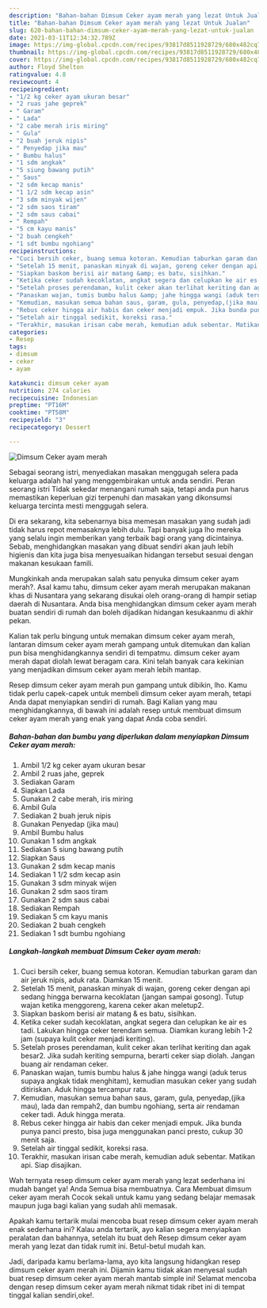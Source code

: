 ```yaml
---
description: "Bahan-bahan Dimsum Ceker ayam merah yang lezat Untuk Jualan"
title: "Bahan-bahan Dimsum Ceker ayam merah yang lezat Untuk Jualan"
slug: 620-bahan-bahan-dimsum-ceker-ayam-merah-yang-lezat-untuk-jualan
date: 2021-03-11T12:34:32.789Z
image: https://img-global.cpcdn.com/recipes/93817d8511928729/680x482cq70/dimsum-ceker-ayam-merah-foto-resep-utama.jpg
thumbnail: https://img-global.cpcdn.com/recipes/93817d8511928729/680x482cq70/dimsum-ceker-ayam-merah-foto-resep-utama.jpg
cover: https://img-global.cpcdn.com/recipes/93817d8511928729/680x482cq70/dimsum-ceker-ayam-merah-foto-resep-utama.jpg
author: Floyd Shelton
ratingvalue: 4.8
reviewcount: 4
recipeingredient:
- "1/2 kg ceker ayam ukuran besar"
- "2 ruas jahe geprek"
- " Garam"
- " Lada"
- "2 cabe merah iris miring"
- " Gula"
- "2 buah jeruk nipis"
- " Penyedap jika mau"
- " Bumbu halus"
- "1 sdm angkak"
- "5 siung bawang putih"
- " Saus"
- "2 sdm kecap manis"
- "1 1/2 sdm kecap asin"
- "3 sdm minyak wijen"
- "2 sdm saos tiram"
- "2 sdm saus cabai"
- " Rempah"
- "5 cm kayu manis"
- "2 buah cengkeh"
- "1 sdt bumbu ngohiang"
recipeinstructions:
- "Cuci bersih ceker, buang semua kotoran. Kemudian taburkan garam dan air jeruk nipis, aduk rata. Diamkan 15 menit."
- "Setelah 15 menit, panaskan minyak di wajan, goreng ceker dengan api sedang hingga berwarna kecoklatan (jangan sampai gosong). Tutup wajan ketika menggoreng, karena ceker akan meletup2."
- "Siapkan baskom berisi air matang &amp; es batu, sisihkan."
- "Ketika ceker sudah kecoklatan, angkat segera dan celupkan ke air es tadi. Lakukan hingga ceker terendam semua. Diamkan kurang lebih 1-2 jam (supaya kulit ceker menjadi keriting)."
- "Setelah proses perendaman, kulit ceker akan terlihat keriting dan agak besar2. Jika sudah keriting sempurna, berarti ceker siap diolah. Jangan buang air rendaman ceker."
- "Panaskan wajan, tumis bumbu halus &amp; jahe hingga wangi (aduk terus supaya angkak tidak menghitam), kemudian masukan ceker yang sudah ditiriskan. Aduk hingga tercampur rata."
- "Kemudian, masukan semua bahan saus, garam, gula, penyedap,(jika mau), lada dan rempah2, dan bumbu ngohiang, serta air rendaman ceker tadi. Aduk hingga merata."
- "Rebus ceker hingga air habis dan ceker menjadi empuk. Jika bunda punya panci presto, bisa juga menggunakan panci presto, cukup 30 menit saja."
- "Setelah air tinggal sedikit, koreksi rasa."
- "Terakhir, masukan irisan cabe merah, kemudian aduk sebentar. Matikan api. Siap disajikan."
categories:
- Resep
tags:
- dimsum
- ceker
- ayam

katakunci: dimsum ceker ayam 
nutrition: 274 calories
recipecuisine: Indonesian
preptime: "PT16M"
cooktime: "PT58M"
recipeyield: "3"
recipecategory: Dessert

---
```



![Dimsum Ceker ayam merah](https://img-global.cpcdn.com/recipes/93817d8511928729/680x482cq70/dimsum-ceker-ayam-merah-foto-resep-utama.jpg)

Sebagai seorang istri, menyediakan masakan menggugah selera pada keluarga adalah hal yang menggembirakan untuk anda sendiri. Peran seorang istri Tidak sekedar menangani rumah saja, tetapi anda pun harus memastikan keperluan gizi terpenuhi dan masakan yang dikonsumsi keluarga tercinta mesti menggugah selera.

Di era  sekarang, kita sebenarnya bisa memesan masakan yang sudah jadi tidak harus repot memasaknya lebih dulu. Tapi banyak juga lho mereka yang selalu ingin memberikan yang terbaik bagi orang yang dicintainya. Sebab, menghidangkan masakan yang dibuat sendiri akan jauh lebih higienis dan kita juga bisa menyesuaikan hidangan tersebut sesuai dengan makanan kesukaan famili. 



Mungkinkah anda merupakan salah satu penyuka dimsum ceker ayam merah?. Asal kamu tahu, dimsum ceker ayam merah merupakan makanan khas di Nusantara yang sekarang disukai oleh orang-orang di hampir setiap daerah di Nusantara. Anda bisa menghidangkan dimsum ceker ayam merah buatan sendiri di rumah dan boleh dijadikan hidangan kesukaanmu di akhir pekan.

Kalian tak perlu bingung untuk memakan dimsum ceker ayam merah, lantaran dimsum ceker ayam merah gampang untuk ditemukan dan kalian pun bisa menghidangkannya sendiri di tempatmu. dimsum ceker ayam merah dapat diolah lewat beragam cara. Kini telah banyak cara kekinian yang menjadikan dimsum ceker ayam merah lebih mantap.

Resep dimsum ceker ayam merah pun gampang untuk dibikin, lho. Kamu tidak perlu capek-capek untuk membeli dimsum ceker ayam merah, tetapi Anda dapat menyiapkan sendiri di rumah. Bagi Kalian yang mau menghidangkannya, di bawah ini adalah resep untuk membuat dimsum ceker ayam merah yang enak yang dapat Anda coba sendiri.

<!--inarticleads1-->

##### Bahan-bahan dan bumbu yang diperlukan dalam menyiapkan Dimsum Ceker ayam merah:

1. Ambil 1/2 kg ceker ayam ukuran besar
1. Ambil 2 ruas jahe, geprek
1. Sediakan  Garam
1. Siapkan  Lada
1. Gunakan 2 cabe merah, iris miring
1. Ambil  Gula
1. Sediakan 2 buah jeruk nipis
1. Gunakan  Penyedap (jika mau)
1. Ambil  Bumbu halus
1. Gunakan 1 sdm angkak
1. Sediakan 5 siung bawang putih
1. Siapkan  Saus
1. Gunakan 2 sdm kecap manis
1. Sediakan 1 1/2 sdm kecap asin
1. Gunakan 3 sdm minyak wijen
1. Gunakan 2 sdm saos tiram
1. Gunakan 2 sdm saus cabai
1. Sediakan  Rempah
1. Sediakan 5 cm kayu manis
1. Sediakan 2 buah cengkeh
1. Sediakan 1 sdt bumbu ngohiang




<!--inarticleads2-->

##### Langkah-langkah membuat Dimsum Ceker ayam merah:

1. Cuci bersih ceker, buang semua kotoran. Kemudian taburkan garam dan air jeruk nipis, aduk rata. Diamkan 15 menit.
1. Setelah 15 menit, panaskan minyak di wajan, goreng ceker dengan api sedang hingga berwarna kecoklatan (jangan sampai gosong). Tutup wajan ketika menggoreng, karena ceker akan meletup2.
1. Siapkan baskom berisi air matang &amp; es batu, sisihkan.
1. Ketika ceker sudah kecoklatan, angkat segera dan celupkan ke air es tadi. Lakukan hingga ceker terendam semua. Diamkan kurang lebih 1-2 jam (supaya kulit ceker menjadi keriting).
1. Setelah proses perendaman, kulit ceker akan terlihat keriting dan agak besar2. Jika sudah keriting sempurna, berarti ceker siap diolah. Jangan buang air rendaman ceker.
1. Panaskan wajan, tumis bumbu halus &amp; jahe hingga wangi (aduk terus supaya angkak tidak menghitam), kemudian masukan ceker yang sudah ditiriskan. Aduk hingga tercampur rata.
1. Kemudian, masukan semua bahan saus, garam, gula, penyedap,(jika mau), lada dan rempah2, dan bumbu ngohiang, serta air rendaman ceker tadi. Aduk hingga merata.
1. Rebus ceker hingga air habis dan ceker menjadi empuk. Jika bunda punya panci presto, bisa juga menggunakan panci presto, cukup 30 menit saja.
1. Setelah air tinggal sedikit, koreksi rasa.
1. Terakhir, masukan irisan cabe merah, kemudian aduk sebentar. Matikan api. Siap disajikan.




Wah ternyata resep dimsum ceker ayam merah yang lezat sederhana ini mudah banget ya! Anda Semua bisa membuatnya. Cara Membuat dimsum ceker ayam merah Cocok sekali untuk kamu yang sedang belajar memasak maupun juga bagi kalian yang sudah ahli memasak.

Apakah kamu tertarik mulai mencoba buat resep dimsum ceker ayam merah enak sederhana ini? Kalau anda tertarik, ayo kalian segera menyiapkan peralatan dan bahannya, setelah itu buat deh Resep dimsum ceker ayam merah yang lezat dan tidak rumit ini. Betul-betul mudah kan. 

Jadi, daripada kamu berlama-lama, ayo kita langsung hidangkan resep dimsum ceker ayam merah ini. Dijamin kamu tiidak akan menyesal sudah buat resep dimsum ceker ayam merah mantab simple ini! Selamat mencoba dengan resep dimsum ceker ayam merah nikmat tidak ribet ini di tempat tinggal kalian sendiri,oke!.

